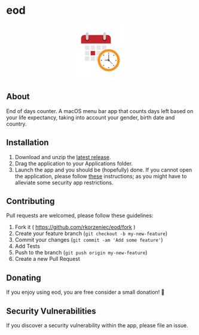 # eod
<p align="center"><img src="eod/Assets.xcassets/AppIcon.appiconset/256.png?raw=true" width="150"></p>

## About
End of days counter. A macOS menu bar app that counts days left based on your life expectancy, taking into account your gender, birth date and country.

## Installation
1. Download and unzip the [latest release](https://github.com/rkorzeniec/eod/releases/latest/download/eod.zip).
2. Drag the application to your Applications folder.
3. Launch the app and you should be (hopefully) done. If you cannot open the application, please follow [these](https://support.apple.com/kb/PH25088?locale=en_US) instructions; as you might have to alleviate some security app restrictions. 

## Contributing

Pull requests are welcomed, please follow these guidelines:
1. Fork it ( https://github.com/rkorzeniec/eod/fork )
1. Create your feature branch (`git checkout -b my-new-feature`)
1. Commit your changes (`git commit -am 'Add some feature'`)
1. Add Tests
1. Push to the branch (`git push origin my-new-feature`)
1. Create a new Pull Request

## Donating
If you enjoy using eod, you are free consider a small donation! 🙂

## Security Vulnerabilities

If you discover a security vulnerability within the app, please file an issue.
